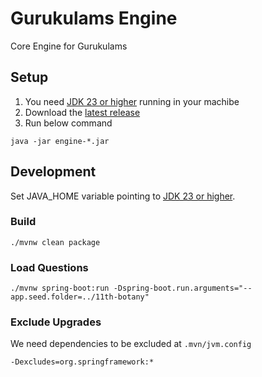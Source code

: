 # Gurukulams Engine

Core Engine for Gurukulams

## Setup

1. You need [JDK 23 or higher](https://jdk.java.net/) running in your machibe
2. Download the [latest release](https://github.com/gurukulams/engine/releases)
3. Run below command

```shell
java -jar engine-*.jar
```

## Development

Set JAVA_HOME variable pointing to [JDK 23 or higher](https://jdk.java.net/). 

### Build

~~~
./mvnw clean package
~~~

### Load Questions

~~~
./mvnw spring-boot:run -Dspring-boot.run.arguments="--app.seed.folder=../11th-botany"
~~~

### Exclude Upgrades
    
We need dependencies to be excluded at `.mvn/jvm.config`

```shell
-Dexcludes=org.springframework:*
```
